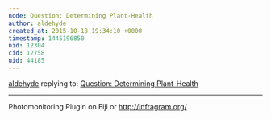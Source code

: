 ```yaml
---
node: Question: Determining Plant-Health
author: aldehyde
created_at: 2015-10-18 19:34:10 +0000
timestamp: 1445196850
nid: 12304
cid: 12758
uid: 44185
---
```




[aldehyde](../profile/aldehyde) replying to: [Question: Determining Plant-Health](../notes/Kiranay/10-15-2015/question-determining-plant-health)

----
Photomonitoring Plugin on Fiji  or http://infragram.org/